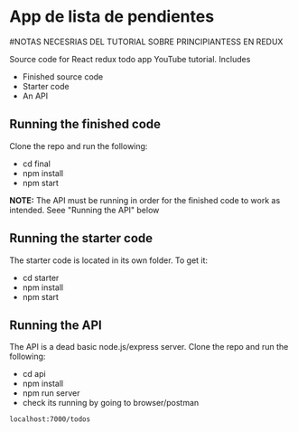 # App de lista de pendientes
#NOTAS NECESRIAS DEL TUTORIAL SOBRE PRINCIPIANTESS EN REDUX

Source code for React redux todo app YouTube tutorial. Includes

- Finished source code
- Starter code
- An API

## Running the finished code

Clone the repo and run the following:

- cd final
- npm install
- npm start

**NOTE:** The API must be running in order for the finished code to work as intended. Seee "Running the API" below

## Running the starter code

The starter code is located in its own folder. To get it:

- cd starter
- npm install
- npm start

## Running the API

The API is a dead basic node.js/express server. Clone the repo and run the following:

- cd api
- npm install
- npm run server
- check its running by going to browser/postman

```
localhost:7000/todos

```

